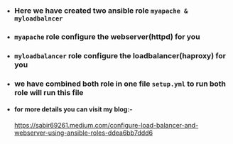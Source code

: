- ### Here we have created two ansible role `myapache & myloadbalncer`
- ### `myapache` role configure the webserver(httpd) for you
- ### `myloadbalancer` role configure the loadbalancer(haproxy) for you 
- ###  we have combined both role in one file `setup.yml` to run both role will run this file 
- #### for more details you can visit my blog:-
   https://sabir69261.medium.com/configure-load-balancer-and-webserver-using-ansible-roles-ddea6bb7ddd6
